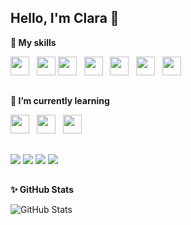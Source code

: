 ##  Hello, I'm Clara 🌺 
         
**🔭 My skills**

<img height="30" src="https://cdn.jsdelivr.net/gh/devicons/devicon@latest/icons/html5/html5-original.svg" />&nbsp;&nbsp;
<img height="30" src="https://cdn.jsdelivr.net/gh/devicons/devicon@latest/icons/css3/css3-original.svg" />
<img height="30" src="https://cdn.jsdelivr.net/gh/devicons/devicon@latest/icons/figma/figma-original.svg"/>&nbsp;&nbsp;
<img height="30" src="https://cdn.jsdelivr.net/gh/devicons/devicon@latest/icons/git/git-original.svg" />&nbsp;&nbsp;
<img height="30" src="https://cdn.jsdelivr.net/gh/devicons/devicon@latest/icons/jira/jira-original-wordmark.svg" />&nbsp;&nbsp;
<img height="30" src="https://cdn.jsdelivr.net/gh/devicons/devicon@latest/icons/notion/notion-original.svg" />&nbsp;&nbsp;
<img height="30" src="https://cdn.jsdelivr.net/gh/devicons/devicon@latest/icons/trello/trello-original.svg" />&nbsp;&nbsp;                    
          
##    
**🌱 I’m currently learning**

<img height="30" src="https://cdn.jsdelivr.net/gh/devicons/devicon@latest/icons/javascript/javascript-original.svg" />&nbsp;&nbsp;
<img height="30" src="https://cdn.jsdelivr.net/gh/devicons/devicon@latest/icons/azuresqldatabase/azuresqldatabase-original.svg" />&nbsp;&nbsp;
<img height="30" src="https://cdn.jsdelivr.net/gh/devicons/devicon@latest/icons/python/python-original.svg" />

##
<div> 
  <a href = "mailto:claradiasdacruz@gmail.com"><img src="https://img.shields.io/badge/-Gmail-%23333?style=for-the-badge&logo=gmail&logoColor=white" target="_blank"></a>
  <a href="https://www.linkedin.com/in/claraluzlopes/" target="_blank"><img src="https://img.shields.io/badge/-LinkedIn-%230077B5?style=for-the-badge&logo=linkedin&logoColor=white" target="_blank"></a> 
    <a href="https://instagram.com/claraluzllopes" target="_blank"><img src="https://img.shields.io/badge/-Instagram-%23E4405F?style=for-the-badge&logo=instagram&logoColor=white" target="_blank"></a>
<a href="https://www.tiktok.com/@claraluzllopes" target="_blank">
  <img src="https://img.shields.io/badge/-TikTok-000000?style=for-the-badge&logo=tiktok&logoColor=white">
</a>

</div>

## 
**✨ GitHub Stats**

![GitHub Stats](https://github-readme-stats.vercel.app/api?username=claraluzlopes&show_icons=true)
